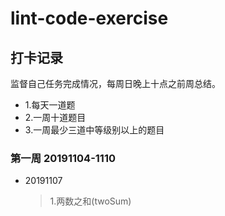 # lint-code-exercise

## 打卡记录
监督自己任务完成情况，每周日晚上十点之前周总结。
* 1.每天一道题
* 2.一周十道题目
* 3.一周最少三道中等级别以上的题目

### 第一周 20191104-1110
* 20191107
    > 1.两数之和(twoSum)
